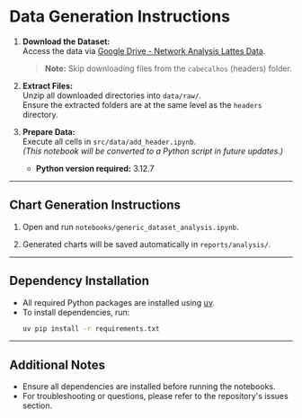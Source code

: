 # Data Generation Instructions

1. **Download the Dataset:**  
    Access the data via [Google Drive - Network Analysis Lattes Data](https://drive.google.com/drive/folders/15l9MfqX2i0WNELkWVCTkmUDjSzfsSEt8?usp=sharing).

    > **Note:** Skip downloading files from the `cabecalhos` (headers) folder.

2. **Extract Files:**  
    Unzip all downloaded directories into `data/raw/`.  
    Ensure the extracted folders are at the same level as the `headers` directory.

3. **Prepare Data:**  
    Execute all cells in `src/data/add_header.ipynb`.  
    *(This notebook will be converted to a Python script in future updates.)*

    - **Python version required:** 3.12.7

---

## Chart Generation Instructions

1. Open and run `notebooks/generic_dataset_analysis.ipynb`.

2. Generated charts will be saved automatically in `reports/analysis/`.

---

## Dependency Installation

- All required Python packages are installed using [uv](https://github.com/astral-sh/uv).
- To install dependencies, run:
  ```bash
  uv pip install -r requirements.txt
  ```

---

## Additional Notes

- Ensure all dependencies are installed before running the notebooks.
- For troubleshooting or questions, please refer to the repository's issues section.
